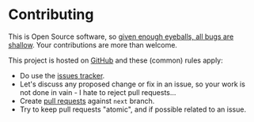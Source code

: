 # Contributing

This is Open Source software, so [given enough eyeballs, all bugs are shallow](https://en.wikipedia.org/wiki/Linus%27s_Law). Your contributions are more than welcome.

This project is hosted on [GitHub](https://githhub.com/christophevg/baseweb) and these (common) rules apply:

* Do use the [issues tracker](https://githhub.com/christophevg/baseweb/issues).
* Let's discuss any proposed change or fix in an issue, so your work is not done in vain - I hate to reject pull requests...
* Create [pull requests](https://githhub.com/christophevg/baseweb/pulls) against `next` branch.
* Try to keep pull requests "atomic", and if possible related to an issue.
